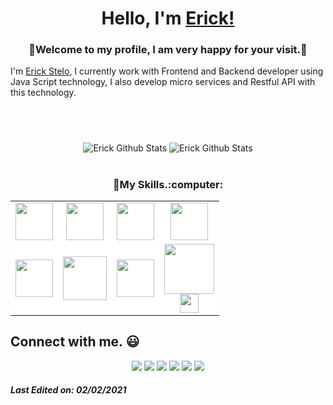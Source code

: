 
<h1 align="center"> Hello, I'm <a href="https://twitter.com/erickvstelo">Erick!</a></h1>
<h3 align="center">🙂Welcome to my profile, I am very happy for your visit.🙂</h3>


I'm <a href="https://www.linkedin.com/in/erick-stelo-a49951186/">Erick Stelo</a>, I currently work with Frontend and Backend developer using Java Script technology, I also develop micro services and Restful API with this technology.

<h1 align="center"></a></h1>
<br>
<p align="center">
<img align="center" src="https://github-readme-stats.vercel.app/api/top-langs/?username=erickstelo&theme=chartreuse-dark&layout=compact" alt="Erick Github Stats">
<img align="center" src="https://github-readme-stats.vercel.app/api?username=erickstelo&show_icons=true&theme=chartreuse-dark&include_all_commits=true&layout=compact" 
alt="Erick Github Stats">
</p>
<p align="center">

</p>
<h1 align="center"></a></h1>

<h3 align="center">🙂My Skills.:computer:</h3>
<table align="center" border='0'>
<tbody>

<tr style="background-color: #fff;">
    <td align="center">
        <img height=60px src="https://vuejs.org/images/logo.svg"> 
    </td>
    <td align="center">
        <img height=60px src="https://www.vectorlogo.zone/logos/javascript/javascript-ar21.svg"> 
    </td>
    <td align="center">
        <img height=60px src="https://www.vectorlogo.zone/logos/postgresql/postgresql-ar21.svg"> 
    </td>
    <td align="center">
        <img height=60px src="https://www.vectorlogo.zone/logos/nodejs/nodejs-ar21.svg"> 
    </td>
</tr>
<tr style="background-color: #fff;">
    <td align="center">
    <img height=60px src="https://www.vectorlogo.zone/logos/w3_html5/w3_html5-ar21.svg"> 
    </td>
    <td align="center">
    <img height=70px src="https://1000logos.net/wp-content/uploads/2020/09/CSS-Logo.png"> 
    </td>
    <td align="center">
    <img height=60px src="https://www.vectorlogo.zone/logos/getbootstrap/getbootstrap-ar21.svg"> 
    </td>
    <td align="center">
    <img height=80px src="https://cdn.worldvectorlogo.com/logos/codeigniter.svg"><br>
    <img height=30px src="https://www.vectorlogo.zone/logos/php/php-ar21.svg">
    </td>
</tr>

</tbody>
</table>



## Connect with me. :smiley:
<p align="center">
<a href="https://github.com/erickstelo"><img src="https://img.shields.io/badge/-Erick_Stelo-black?logo=github&style=for-the-badge"/></a>
<a href="https://www.linkedin.com/in/erick-stelo-a49951186"><img src="https://img.shields.io/badge/-Erick_Stelo-blue?logo=linkedin&color=186190&style=for-the-badge"></a>
<a href="https://www.instagram.com/erick_stelo"><img src="https://img.shields.io/badge/-ErickStelo-pink?logo=instagram&color=c42d5f&logoColor=fff&style=for-the-badge"/></a>
<a href="mailto:steloerick@gmail.com"><img src="https://img.shields.io/badge/-steloerick@gmail.com-black?logo=gmail&color=e44e4d&logoColor=fff&style=for-the-badge"/></a>
<a href="https://twitter.com/erickvstelo"><img src="https://img.shields.io/badge/-Erick_Stelo-blue?logo=twitter&color=32a9e0&logoColor=fff&style=for-the-badge"/></a>
<a href="https://discordapp.com/users/252821946625032192"><img src="https://img.shields.io/badge/-Starkss%238633-blue?logo=discord&color=6f84d2&logoColor=fff&style=for-the-badge"/></a>
</p>

##### Last Edited on: 02/02/2021
